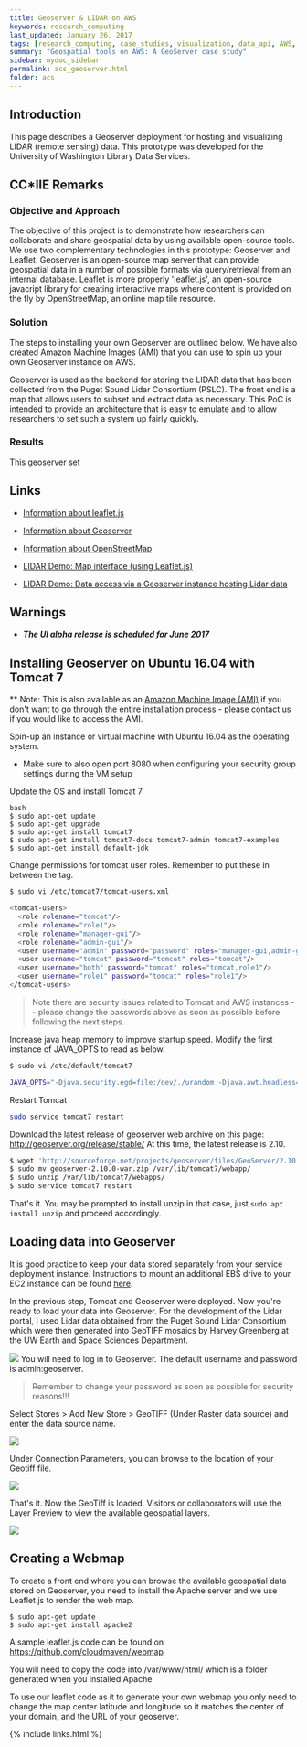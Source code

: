 ```yaml
---
title: Geoserver & LIDAR on AWS
keywords: research_computing
last_updated: January 26, 2017
tags: [research_computing, case_studies, visualization, data_api, AWS, collaboration, cloud_service, storage, database]
summary: "Geospatial tools on AWS: A GeoServer case study"
sidebar: mydoc_sidebar
permalink: acs_geoserver.html
folder: acs
---
```


## Introduction

This page describes a Geoserver deployment for hosting and visualizing LIDAR (remote sensing) data. 
This prototype was developed for the University of Washington Library Data Services. 

## CC*IIE Remarks

### Objective and Approach
The objective of this project is to demonstrate how researchers can collaborate and share geospatial data by using available open-source tools.  We use two complementary technologies in this prototype: Geoserver and Leaflet.  Geoserver is an open-source map server that can provide geospatial data in a number of possible formats via query/retrieval from an internal database. Leaflet is more properly 'leaflet.js', an open-source javacript library for creating interactive maps where content is provided on the fly by OpenStreetMap, an online map tile resource.

### Solution
The steps to installing your own Geoserver are outlined below. We have also created Amazon Machine Images (AMI) that you can use to spin up your own Geoserver instance on AWS. 

Geoserver is used as the backend for storing the LIDAR data that has been collected from the Puget Sound Lidar Consortium (PSLC). The front end is a map that allows users to subset and extract data as necessary. This PoC is intended to provide an architecture that is easy to emulate and to allow researchers to set such a system up fairly quickly. 

### Results
This geoserver set

## Links

- [Information about leaflet.js](http://leafletjs.com/)
- [Information about Geoserver](http://geoserver.org/)
- [Information about OpenStreetMap](http://www.openstreetmap.org/)


- [LIDAR Demo: Map interface (using Leaflet.js)](http://lidarwebmap.cloudmaven.org)
- [LIDAR Demo: Data access via a Geoserver instance hosting Lidar data](http://lidargeoserver.cloudmaven.org)


## Warnings

- ***The UI alpha release is scheduled for June 2017***

## Installing Geoserver on Ubuntu 16.04 with Tomcat 7

** Note: This is also available as an [Amazon Machine Image (AMI)](http://docs.aws.amazon.com/AWSEC2/latest/UserGuide/AMIs.html) 
if you don't want to go through the entire installation process - please contact us if you would like to access the AMI.

Spin-up an instance or virtual machine with Ubuntu 16.04 as the operating system. 
* Make sure to also open port 8080 when configuring your security group settings during the VM setup

Update the OS and install Tomcat 7

```
bash
$ sudo apt-get update
$ sudo apt-get upgrade
$ sudo apt-get install tomcat7
$ sudo apt-get install tomcat7-docs tomcat7-admin tomcat7-examples
$ sudo apt-get install default-jdk
```

Change permissions for tomcat user roles. Remember to put these in between the <tomcat-users></tomcat-users> tag. 

```bash
$ sudo vi /etc/tomcat7/tomcat-users.xml

<tomcat-users>
  <role rolename="tomcat"/>
  <role rolename="role1"/>
  <role rolename="manager-gui"/>
  <role rolename="admin-gui"/>
  <user username="admin" password="password" roles="manager-gui,admin-gui"/>
  <user username="tomcat" password="tomcat" roles="tomcat"/>
  <user username="both" password="tomcat" roles="tomcat,role1"/>
  <user username="role1" password="tomcat" roles="role1"/>
</tomcat-users>
```

> Note there are security issues related to Tomcat and AWS instances -- please change the passwords above as soon as possible before following the next steps.  

Increase java heap memory to improve startup speed. Modify the first instance of JAVA_OPTS to read as below. 

```bash
$ sudo vi /etc/default/tomcat7

JAVA_OPTS="-Djava.security.egd=file:/dev/./urandom -Djava.awt.headless=true -Xmx1024m -XX:MaxPermSize=512m -XX:+UseConcMarkSweepGC"

```

Restart Tomcat

```bash
sudo service tomcat7 restart
```

Download the latest release of geoserver web archive on this page: http://geoserver.org/release/stable/
At this time, the latest release is 2.10.

```bash
$ wget 'http://sourceforge.net/projects/geoserver/files/GeoServer/2.10.0/geoserver-2.10.0-war.zip'
$ sudo mv geoserver-2.10.0-war.zip /var/lib/tomcat7/webapp/
$ sudo unzip /var/lib/tomcat7/webapps/
$ sudo service tomcat7 restart
```

That's it. You may be prompted to install unzip in that case, just `sudo apt install unzip` and proceed accordingly. 

## Loading data into Geoserver

It is good practice to keep your data stored separately from your service deployment instance. Instructions to mount an additional EBS drive to your EC2 instance can be found [here](https://cloudmaven.github.io/documentation/aws_ec2.html#mounting-the-attached-volume).

In the previous step, Tomcat and Geoserver were deployed. Now you're ready to load your data into Geoserver. For the development of the Lidar portal, I used Lidar data obtained from the Puget Sound Lidar Consortium which were then generated into GeoTIFF mosaics by Harvey Greenberg at the UW Earth and Space Sciences Department. 

![](/documentation/images/acs/acs_geoserver_img0001.png)
You will need to log in to Geoserver. The default username and password is admin:geoserver. 

> Remember to change your password as soon as possible for security reasons!!! 

Select Stores > Add New Store > GeoTIFF (Under Raster data source) and enter the data source name. 

![](/documentation/images/acs/acs_geoserver_img0002.png)  

Under Connection Parameters, you can browse to the location of your Geotiff file.

![](/documentation/images/acs/acs_geoserver_img0003.png)

That's it. Now the GeoTiff is loaded. Visitors or collaborators will use the Layer Preview to view the available geospatial layers. 

![](/documentation/images/acs/acs_geoserver_img0004.png) 

## Creating a Webmap 

To create a front end where you can browse the available geospatial data stored on Geoserver, you need to install the Apache server and we use Leaflet.js to render the web map. 

```
$ sudo apt-get update
$ sudo apt-get install apache2

```

A sample leaflet.js code can be found on https://github.com/cloudmaven/webmap

You will need to copy the code into /var/www/html/ which is a folder generated when you installed Apache

To use our leaflet code as it to generate your own webmap you only need to change the map center latitude and longitude so it matches the center of your domain, and the URL of your geoserver. 
 
{% include links.html %}
